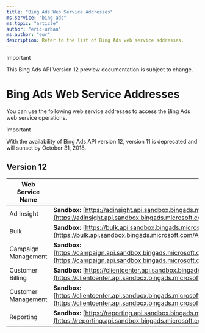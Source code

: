 ```yaml
---
title: "Bing Ads Web Service Addresses"
ms.service: "bing-ads"
ms.topic: "article"
author: "eric-urban"
ms.author: "eur"
description: Refer to the list of Bing Ads web service addresses.
---
```

> [!IMPORTANT]
> This Bing Ads API Version 12 preview documentation is subject to change.

# Bing Ads Web Service Addresses
You can use the following web service addresses to access the Bing Ads web service operations.
> [!IMPORTANT]
> With the availability of Bing Ads API version 12, version 11 is deprecated and will sunset by October 31, 2018. 

## <a name="version12"></a>Version 12

|Web Service Name|Service Endpoints|
|--------------------|---------------------|
|Ad Insight|**Sandbox:** [https://adinsight.api.sandbox.bingads.microsoft.com/Api/Advertiser/AdInsight/v12/AdInsightService.svc](https://adinsight.api.sandbox.bingads.microsoft.com/Api/Advertiser/AdInsight/v12/AdInsightService.svc)|
|Bulk|**Sandbox:** [https://bulk.api.sandbox.bingads.microsoft.com/Api/Advertiser/CampaignManagement/v12/BulkService.svc](https://bulk.api.sandbox.bingads.microsoft.com/Api/Advertiser/CampaignManagement/v12/BulkService.svc)|
|Campaign Management|**Sandbox:** [https://campaign.api.sandbox.bingads.microsoft.com/Api/Advertiser/CampaignManagement/v12/CampaignManagementService.svc](https://campaign.api.sandbox.bingads.microsoft.com/Api/Advertiser/CampaignManagement/v12/CampaignManagementService.svc)|
|Customer Billing|**Sandbox:** [https://clientcenter.api.sandbox.bingads.microsoft.com/Api/Billing/v12/CustomerBillingService.svc](https://clientcenter.api.sandbox.bingads.microsoft.com/Api/Billing/v12/CustomerBillingService.svc)|
|Customer Management|**Sandbox:** [https://clientcenter.api.sandbox.bingads.microsoft.com/Api/CustomerManagement/v12/CustomerManagementService.svc](https://clientcenter.api.sandbox.bingads.microsoft.com/Api/CustomerManagement/v12/CustomerManagementService.svc)|
|Reporting|**Sandbox:** [https://reporting.api.sandbox.bingads.microsoft.com/Api/Advertiser/Reporting/v12/ReportingService.svc](https://reporting.api.sandbox.bingads.microsoft.com/Api/Advertiser/Reporting/v12/ReportingService.svc)|
